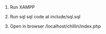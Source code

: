 1. Run XAMPP

2. Run sql
sql code at include/sql.sql

3. Open in browser /localhost/chillin/index.php